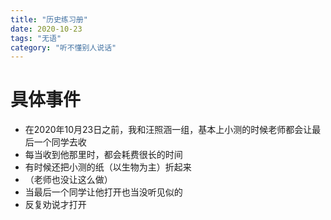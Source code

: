 ```yaml
---
title: "历史练习册"
date: 2020-10-23
tags: "无语"
category: "听不懂别人说话"
---
```


# 具体事件
* 在2020年10月23日之前，我和汪照涵一组，基本上小测的时候老师都会让最后一个同学去收
* 每当收到他那里时，都会耗费很长的时间
* 有时候还把小测的纸（以生物为主）折起来
* （老师也没让这么做）
* 当最后一个同学让他打开也当没听见似的
* 反复劝说才打开

